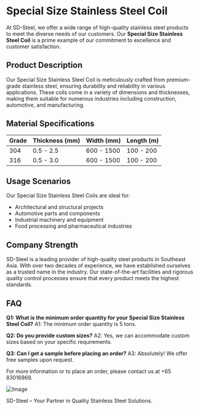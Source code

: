 # Special Size Stainless Steel Coil

At SD-Steel, we offer a wide range of high-quality stainless steel products to meet the diverse needs of our customers. Our **Special Size Stainless Steel Coil** is a prime example of our commitment to excellence and customer satisfaction.

## Product Description
Our Special Size Stainless Steel Coil is meticulously crafted from premium-grade stainless steel, ensuring durability and reliability in various applications. These coils come in a variety of dimensions and thicknesses, making them suitable for numerous industries including construction, automotive, and manufacturing.

## Material Specifications
| Grade | Thickness (mm) | Width (mm) | Length (m) |
|-------|----------------|------------|------------|
| 304   | 0.5 - 2.5      | 600 - 1500 | 100 - 200  |
| 316   | 0.5 - 3.0      | 600 - 1500 | 100 - 200  |

## Usage Scenarios
Our Special Size Stainless Steel Coils are ideal for:
- Architectural and structural projects
- Automotive parts and components
- Industrial machinery and equipment
- Food processing and pharmaceutical industries

## Company Strength
SD-Steel is a leading provider of high-quality steel products in Southeast Asia. With over two decades of experience, we have established ourselves as a trusted name in the industry. Our state-of-the-art facilities and rigorous quality control processes ensure that every product meets the highest standards.

## FAQ
**Q1: What is the minimum order quantity for your Special Size Stainless Steel Coil?**
A1: The minimum order quantity is 5 tons. 

**Q2: Do you provide custom sizes?**
A2: Yes, we can accommodate custom sizes based on your specific requirements.

**Q3: Can I get a sample before placing an order?**
A3: Absolutely! We offer free samples upon request.

For more information or to place an order, please contact us at +65 83016969.

![Image](https://github.com/user-attachments/assets/2567258e-e124-4816-932d-1809bd27ef0b)

SD-Steel – Your Partner in Quality Stainless Steel Solutions.